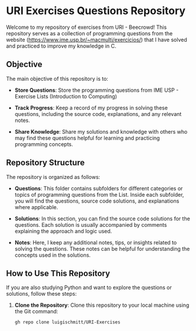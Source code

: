 # URI Exercises Questions Repository

Welcome to my repository of exercises from URI - Beecrowd! This repository serves as a collection of programming questions from the website (https://www.ime.usp.br/~macmulti/exercicios/) that I have solved and practiced to improve my knowledge in C.

## Objective

The main objective of this repository is to:

- **Store Questions**: Store the programming questions from IME USP - Exercise Lists (Introduction to Computing) 

- **Track Progress**: Keep a record of my progress in solving these questions, including the source code, explanations, and any relevant notes.

- **Share Knowledge**: Share my solutions and knowledge with others who may find these questions helpful for learning and practicing programming concepts.

## Repository Structure

The repository is organized as follows:

- **Questions**: This folder contains subfolders for different categories or topics of programming questions from the List. Inside each subfolder, you will find the questions, source code solutions, and explanations where applicable.

- **Solutions**: In this section, you can find the source code solutions for the questions. Each solution is usually accompanied by comments explaining the approach and logic used.

- **Notes**: Here, I keep any additional notes, tips, or insights related to solving the questions. These notes can be helpful for understanding the concepts used in the solutions.

## How to Use This Repository

If you are also studying Python and want to explore the questions or solutions, follow these steps:

1. **Clone the Repository**: Clone this repository to your local machine using the Git command:
   ```bash
   gh repo clone luigischmitt/URI-Exercises
